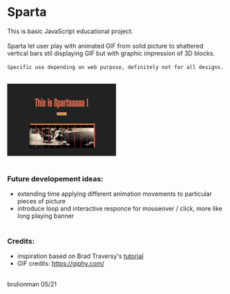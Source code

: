 # Sparta

This is basic JavaScript educational project.
<br><br>
Sparta let user play with animated GIF from solid picture to shattered vertical bars stil displaying GIF but with graphic impression of 3D blocks.

`Specific use depending on web purpose, definitely not for all designs.`
<br><br>

<img src="./imgs/Spartaaa.jpg" alt="screenshot" width="50%">
 <br><br>

### Future developement ideas:

- extending time applying different animation movements to particular pieces of picture
- introduce loop and interactive responce for mouseover / click, more like long playing banner
  <br><br>

### Credits:

- inspiration based on Brad Traversy's [tutorial](https://github.com/bradtraversy/50projects50days/tree/master/3d-boxes-background)
- GIF credits: https://giphy.com/

<br>
brulionman 05/21
